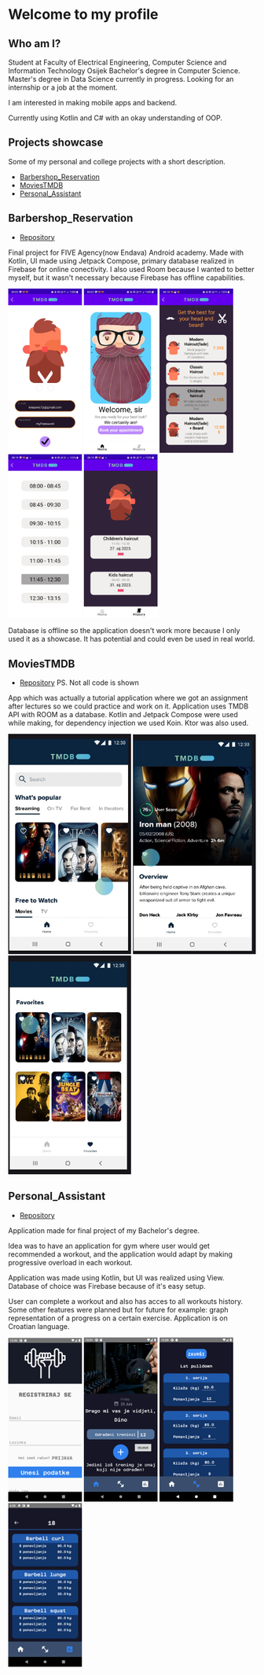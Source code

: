 # Welcome to my profile

## Who am I?

Student at Faculty of Electrical Engineering, Computer Science and Information Technology Osijek
Bachelor's degree in Computer Science.
Master's degree in Data Science currently in progress.
Looking for an internship or a job at the moment.

I am interested in making mobile apps and backend.

Currently using Kotlin and C# with an okay understanding of OOP.

## Projects showcase

Some of my personal and college projects with a short description.

- [Barbershop_Reservation](#barbershop_reservation)
- [MoviesTMDB](#moviestmdb)
- [Personal_Assistant](#personal_assistant)

## Barbershop_Reservation

- [Repository](https://github.com/DinoKnezevic1/BarbershopReservationProject)

Final project for FIVE Agency(now Endava) Android academy.
Made with Kotlin, UI made using Jetpack Compose, primary database realized in Firebase for online conectivity.
I also used Room because I wanted to better myself, but it wasn't necessary because Firebase has offline capabilities.

<img src="assets/bLogin.jpg" width="150">
<img src="assets/bHome.jpg" width="150" padding="0 20">
<img src="assets/bServices.jpg" width="150">
<img src="assets/bTimes.jpg" width="150" padding="0 20">
<img src="assets/bHistory.jpg" width="150">


Database is offline so the application doesn't work more because I only used it as a showcase. It has potential and 
could even be used in real world.

## MoviesTMDB

- [Repository](https://github.com/DinoKnezevic1/android-vjestina-tmdb2)
PS. Not all code is shown


App which was actually a tutorial application where we got an assignment after lectures so we could practice and work on it.
Application uses TMDB API with ROOM as a database. Kotlin and Jetpack Compose were used while making, for dependency injection we 
used Koin. Ktor was also used.

<img src="assets/mHome.jpg" width="250">
<img src="assets/mDetails.jpg" width="250" padding="0 20">
<img src="assets/mFavorites.jpg" width="250">


## Personal_Assistant

- [Repository](https://github.com/DinoKnezevic1/VirtualniTrenerZavrsniRad)


Application made for final project of my Bachelor's degree. 

Idea was to have an application for gym where user would get recommended a workout,
 and the application would adapt by making progressive overload in each workout.

Application was made using Kotlin, but UI was realized using View.
Database of choice was Firebase because of it's easy setup.

User can complete a workout and also has acces to all workouts history.
Some other features were planned but for future for example: graph representation of a progress on a certain exercise.
Application is on Croatian language.


<img src="assets/pLogin.png" width="150">
<img src="assets/pHome.png" width="150" padding="0 50px">
<img src="assets/pWorkout.png" width="150">
<img src="assets/pHistory.png" width="150" padding="0 50px">


